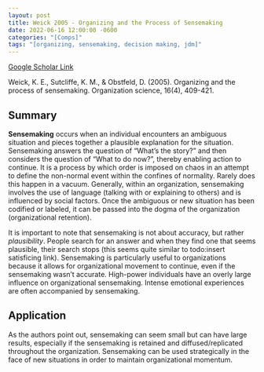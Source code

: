 ```yaml
---
layout: post
title: Weick 2005 - Organizing and the Process of Sensemaking
date: 2022-06-16 12:00:00 -0600
categories: "[Comps]"
tags: "[organizing, sensemaking, decision making, jdm]"
---
```


[Google Scholar Link](https://scholar.google.com/scholar?hl=en&as_sdt=0%2C45&q=organizing+and+the+process+of+sensemaking&btnG=&oq=organizing+and+the+)

Weick, K. E., Sutcliffe, K. M., & Obstfeld, D. (2005). Organizing and the process of sensemaking. Organization science, 16(4), 409-421.

## Summary
**Sensemaking** occurs when an individual encounters an ambiguous situation and pieces together a plausible explanation for the situation.  Sensemaking answers the question of “What’s the story?” and then considers the question of “What to do now?”, thereby enabling action to continue.  It is a process by which order is imposed on chaos in an attempt to define the non-normal event within the confines of normality.  Rarely does this happen in a vacuum.  Generally, within an organization, sensemaking involves the use of language (talking with or explaining to others) and is influenced by social factors.  Once the ambiguous or new situation has been codified or labeled, it can be passed into the dogma of the organization (organizational retention).

It is important to note that sensemaking is not about accuracy, but rather _plausibility_.  People search for an answer and when they find one that seems plausible, their search stops (this seems quite similar to todo:insert satisficing link).  Sensemaking is particularly useful to organizations because it allows for organizational movement to continue, even if the sensemaking wasn’t accurate.  High-power individuals have an overly large influence on organizational sensemaking.  Intense emotional experiences are often accompanied by sensemaking.

## Application
As the authors point out, sensemaking can seem small but can have large results, especially if the sensemaking is retained and diffused/replicated throughout the organization.  Sensemaking can be used strategically in the face of new situations in order to maintain organizational momentum.
